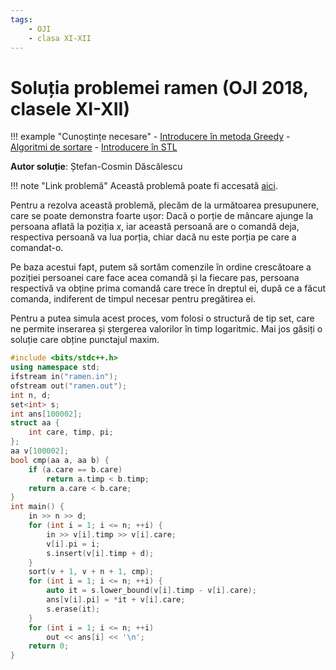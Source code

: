 ```yaml
---
tags:
    - OJI
    - clasa XI-XII
---
```


# Soluția problemei ramen (OJI 2018, clasele XI-XII)

!!! example "Cunoștințe necesare"
    - [Introducere în metoda Greedy](../../../../usor/greedy.md)
    - [Algoritmi de sortare](../../../../usor/sorting.md)
    - [Introducere în STL](../../../../cppintro/stl.md)

**Autor soluție**: Ștefan-Cosmin Dăscălescu

!!! note "Link problemă"
    Această problemă poate fi accesată [aici](https://kilonova.ro/problems/24/). 

Pentru a rezolva această problemă, plecăm de la următoarea presupunere, care se poate demonstra foarte ușor: Dacă o porție de mâncare ajunge la persoana aflată la poziția $x$, iar această persoană are o comandă deja, respectiva persoană va lua porția, chiar dacă nu este porția pe care a comandat-o.

Pe baza acestui fapt, putem să sortăm comenzile în ordine crescătoare a poziției persoanei care face acea comandă și la fiecare pas, persoana respectivă va obține prima comandă care trece în dreptul ei, după ce a făcut comanda, indiferent de timpul necesar pentru pregătirea ei. 

Pentru a putea simula acest proces, vom folosi o structură de tip set, care ne permite inserarea și ștergerea valorilor în timp logaritmic. Mai jos găsiți o soluție care obține punctajul maxim.

```cpp
#include <bits/stdc++.h>
using namespace std;
ifstream in("ramen.in");
ofstream out("ramen.out");
int n, d;
set<int> s;
int ans[100002];
struct aa {
    int care, timp, pi;
};
aa v[100002];
bool cmp(aa a, aa b) {
    if (a.care == b.care)
        return a.timp < b.timp;
    return a.care < b.care;
}
int main() {
    in >> n >> d;
    for (int i = 1; i <= n; ++i) {
        in >> v[i].timp >> v[i].care;
        v[i].pi = i;
        s.insert(v[i].timp + d);
    }
    sort(v + 1, v + n + 1, cmp);
    for (int i = 1; i <= n; ++i) {
        auto it = s.lower_bound(v[i].timp - v[i].care);
        ans[v[i].pi] = *it + v[i].care;
        s.erase(it);
    }
    for (int i = 1; i <= n; ++i)
        out << ans[i] << '\n';
    return 0;
}
```
